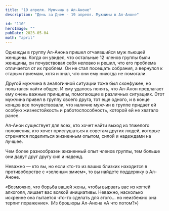 ```yaml
---
title: "19 апреля. Мужчины в Ал-Аноне"
description: "День за Днем - 19 апреля. Мужчины в Ал-Аноне"

id: "110"
heroImage: ""
pubDate: 2023-05-04
moth: "april"
---
```


Однажды в группу Ал-Анона пришел отчаявшийся муж пьющей женщины. Когда он
увидел, что остальные 12 членов группы были женщины, он почувствовал себя
неловко и решил, что его проблема отличается от их проблем. Он не стал
посещать собрания, а вернулся к старым приемам, хотя и знал, что они ему
никогда не помогали.

Другой мужчина в аналогичной ситуации тоже был сконфужен, но попытался найти
общее. И ему удалось понять, что Ал-Анон предлагает ему очень важные принципы,
помогающие в различных ситуациях. Этот мужчина привел в группу своего друга,
тот еще одного, и в конце концов все почувствовали, что наличие мужчин в
группе придает ей особую жизнестойкость и работоспособность, которой ей не
хватало ранее.

Ал-Анон существует для всех, кто хочет найти выход из тяжелого положения, кто
хочет прислушаться к советам других людей, которые стремятся поделиться
жизненным опытом, силой и надеждами на лучшее.

Чем более разнообразен жизненный опыт членов группы, тем больше они дадут друг
другу сил и надежд.

Неважно — кто вы, но если кто-то из ваших близких находится в противоборстве с
«зеленым змием», то вы найдете поддержку в Ал-Аноне.

«Возможно, что борьба вашей жены, чтобы вырвать вас из когтей алкоголя, лишает
вас всякой инициативы. Неважно, насколько искренне она пытается что-то сделать
для этого… но неизбежно она терпит поражение». (Из брошюры Ал-Анона «А что
потом?»)
